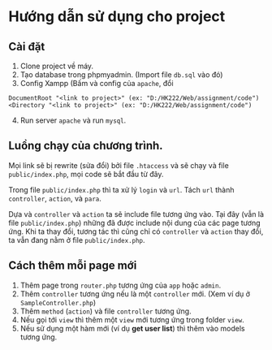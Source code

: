 # Hướng dẫn sử dụng cho project

## Cài đặt
1. Clone project về máy.
2. Tạo database trong phpmyadmin. (Import file `db.sql` vào đó)
3. Config Xampp (Bấm và config của `apache`, đổi 
```
DocumentRoot "<link to project>" (ex: "D:/HK222/Web/assignment/code")
<Directory "<link to project>" (ex: "D:/HK222/Web/assignment/code")
```
4. Run server `apache` và run `mysql`.

## Luồng chạy của chương trình.

Mọi link sẽ bị rewrite (sửa đổi) bởi file `.htaccess` và sẽ chạy và file `public/index.php`, mọi code sẽ bắt đầu từ đây.

Trong file `public/index.php` thì ta xử lý `login` và `url`. Tách `url` thành `controller`, `action`, và `para`.

Dựa và `controller` và `action` ta sẽ include file tương ứng vào. Tại đây (vẫn là file `public/index.php`) những đã được include nội dung của các page tương ứng. Khi ta thay đổi, tương tác thì cũng chỉ có `controller` và `action` thay đổi, ta vẫn đang nằm ở file `public/index.php`.

## Cách thêm mỗi page mới
1. Thêm page trong `router.php` tương ứng của `app` hoặc `admin`.
2. Thêm `controller` tương ứng nếu là một `controller` mới. (Xem ví dụ ở `SampleController.php`)
3. Thêm `method` (`action`) và file `controller` tương ứng.
4. Nếu gọi tới `view` thì thêm một `view` mới tương ứng trong folder `view`.
5. Nếu sử dụng một hàm mới (ví dụ **get user list**) thì thêm vào models tương ứng.


